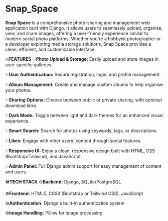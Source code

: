 # Snap_Space
**Snap Space** is a comprehensive photo-sharing and management web application built with Django. It allows users to seamlessly upload, organise, view, and share images, offering a user-friendly experience similar to modern social photo platforms. Whether you're a hobbyist photographer or a developer exploring media storage solutions, Snap Space provides a clean, efficient, and customizable interface.

🔥**FEATURES** 
✨**Photo Upload & Storage:**
Easily upload and store images in user-specific galleries.

✨**User Authentication:**
Secure registration, login, and profile management.

✨**Album Management:**
Create and manage custom albums to help organise your photos.

✨**Sharing Options:**
Choose between public or private sharing, with optional download links.

✨**Dark Mode:**
Toggle between light and dark themes for an enhanced visual experience.

✨**Smart Search:**
Search for photos using keywords, tags, or descriptions.

✨**Likes:**
Engage with other users' content through social features.

✨**Responsive UI:**
Enjoy a clean, responsive design built with HTML, CSS (Bootstrap/Tailwind), and JavaScript.

✨**Admin Panel:** Full Django admin support for easy management of content and users.


🛠️**TECH STACK**
⚙️**Backend:** Django, SQLite/PostgreSQL

⚙️**Frontend:** HTML5, CSS3 (Bootstrap or Tailwind CSS), JavaScript

⚙️**Authentication:** Django's built-in authentication system

⚙️**Image Handling:** Pillow for image processing
